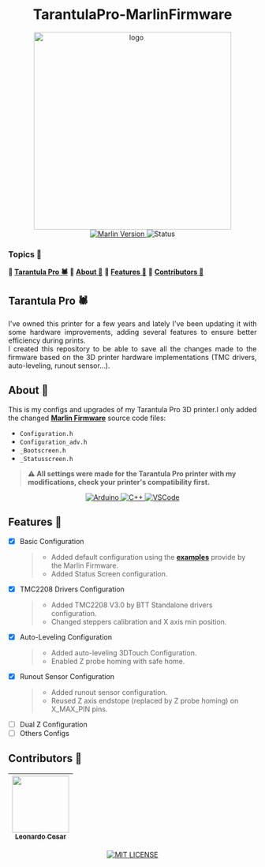 <h1 align="center">TarantulaPro-MarlinFirmware</h1>
<p align="center">
    <img src="logo.avif" alt="logo" width="400"><br>
    <a href="https://github.com/MarlinFirmware/Marlin/releases/tag/2.1.1" target="_blank">
        <img src="https://img.shields.io/badge/marlin-2.1.1-brightgreen?style=for-the-badge" alt="Marlin Version">
    </a>
    <img src="https://img.shields.io/badge/STATUS-WORKING-orange?style=for-the-badge" alt="Status">
</p>

### Topics :large_blue_diamond:

**:small_blue_diamond: [Tarantula Pro :spider:](#tarantula-pro-spider)**
**:small_blue_diamond: [About :book:](#about-book)**
**:small_blue_diamond: [Features :wrench:](#features-wrench)**
**:small_blue_diamond: [Contributors :handshake:](#contributors-handshake)**

## Tarantula Pro :spider:

<p align="justify">
  I've owned this printer for a few years and lately I've been updating it with some hardware improvements, adding several features to ensure better efficiency during prints.<br>
  I created this repository to be able to save all the changes made to the firmware based on the 3D printer hardware implementations (TMC drivers, auto-leveling, runout sensor...).
</p>

## About :book:

<p align="justify">
    This is my configs and upgrades of my Tarantula Pro 3D printer.I only added the changed <strong><a href="https://github.com/MarlinFirmware/Marlin" target="_blank">Marlin Firmware</a></strong> source code files:
</p>

- `Configuration.h`
- `Configuration_adv.h`
- `_Bootscreen.h`
- `_Statusscreen.h`

> **:warning: All settings were made for the Tarantula Pro printer with my modifications, check your printer's compatibility first.**

<p align="center">
    <a href="https://www.arduino.cc/" target="_blank">
        <img src="https://img.shields.io/badge/-Arduino-00979D?style=for-the-badge&logo=Arduino&logoColor=white" alt="Arduino">
    </a>
    <a href="https://www.w3schools.com/cpp/" target="_blank">
        <img src="https://img.shields.io/badge/c++-%2300599C.svg?style=for-the-badge&logo=c%2B%2B&logoColor=white" alt="C++">
    </a>
    <a href="https://code.visualstudio.com" target="_blank">
        <img src="https://img.shields.io/badge/Visual_Studio_Code-0078D4?style=for-the-badge&logo=visual%20studio%20code&logoColor=white" alt="VSCode">
    </a>
</p>

## Features :wrench:

- [x] Basic Configuration
  > - Added default configuration using the **[examples](https://github.com/MarlinFirmware/Configurations)** provide by the Marlin Firmware.
  > - Added Status Screen configuration.
- [x] TMC2208 Drivers Configuration
  > - Added TMC2208 V3.0 by BTT Standalone drivers configuration.
  > - Changed steppers calibration and X axis min position.
- [x] Auto-Leveling Configuration
  > - Added auto-leveling 3DTouch Configuration.
  > - Enabled Z probe homing with safe home.
- [x] Runout Sensor Configuration
  > - Added runout sensor configuration.
  > - Reused Z axis endstope (replaced by Z probe homing) on X_MAX_PIN pins.
- [ ] Dual Z Configuration
- [ ] Others Configs

## Contributors :handshake:

| [<img src="https://avatars.githubusercontent.com/u/60631170" width=115><br><sub>Leonardo Cesar</sub>](https://github.com/LeoLCM) |
| :---:

<p align="center">
    <a href="./LICENSE" target="_blank">
        <img src="https://img.shields.io/github/license/leolcm/tarantulapro-marlinfirmware?style=for-the-badge" alt="MIT LICENSE">
    </a>
</p>
